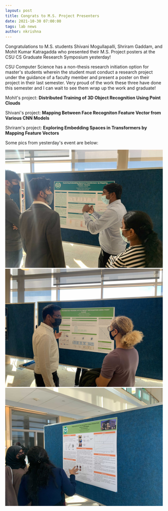 ```yaml
---
layout: post
title: Congrats to M.S. Project Presenters
date: 2021-10-30 07:00:00
tags: lab news
author: nkrishna
---
```


Congratulations to M.S. students Shivani Mogullapalli, Shriram Gaddam, and Mohit Kumar Katragadda who presented their M.S. Project posters at the CSU CS Graduate Research Symposium yesterday!

CSU Computer Science has a non-thesis research initiation option for master's students wherein the student must conduct a research project under the guidance of a faculty member and present a poster on their project in their last semester.  Very proud of the work these three have done this semester and I can wait to see them wrap up the work and graduate!

Mohit's project: **Distributed Training of 3D Object Recognition Using Point Clouds**

Shivani's project: **Mapping Between Face Recogniton Feature Vector from Various CNN Models**

Shriram's project: **Exploring Embedding Spaces in Transformers by Mapping Feature Vectors**

Some pics from yesterday's event are below:

![Exploring Embedding Spaces in Transformers by Mapping Feature Vectors](../assets/images/fall21/poster-shriram.jpg?raw=true "Exploring Embedding Spaces in Transformers by Mapping Feature Vectors")![Distributed Training of 3D Object Recognition Using Point Clouds](../assets/images/fall21/poster-mohit.jpg?raw=true "Distributed Training of 3D Object Recognition Using Point Clouds")![Mapping Between Face Recogniton Feature Vector from Various CNN Models](../assets/images/fall21/poster-shivani.jpg?raw=true "Mapping Between Face Recogniton Feature Vector from Various CNN Models")
